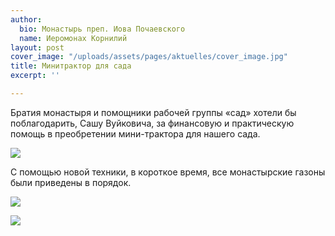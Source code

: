 ```yaml
---
author:
  bio: Монастырь преп. Иова Почаевского
  name: Иеромонах Корнилий
layout: post
cover_image: "/uploads/assets/pages/aktuelles/cover_image.jpg"
title: Минитрактор для сада
excerpt: ''

---
```

Братия монастыря и помощники рабочей группы «сад» хотели бы поблагодарить, Сашу Вуйковича, за финансовую и практическую помощь в преобретении мини-трактора для нашего сада.

![](https://res.cloudinary.com/hiobmon/image/upload/v1597749606/media/2020/e08daf4c-9e79-495f-9189-55e90c970585_lcin8r.jpg)

С помощью новой техники, в короткое время, все монастырские газоны были приведены в порядок.

![](https://res.cloudinary.com/hiobmon/image/upload/v1597749778/media/2020/IMG_2369_xkux1w.jpg)

![](https://res.cloudinary.com/hiobmon/image/upload/v1597749537/media/2020/IMG_2225_duwhh5.jpg)